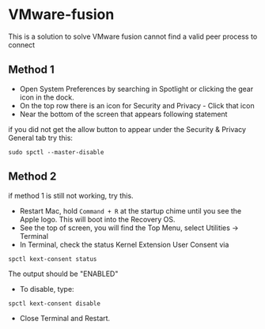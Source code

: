 # VMware-fusion
This is a solution to solve VMware fusion cannot find a valid peer process to connect

## Method 1
* Open System Preferences by searching in Spotlight or clicking the gear icon in the dock.
* On the top row there is an icon for Security and Privacy - Click that icon
* Near the bottom of the screen that appears following statement

if you did not get the allow button to appear under the Security & Privacy General tab
try this:
```
sudo spctl --master-disable
```
## Method 2
if method 1 is still not working, try this.

* Restart Mac, hold `Command + R` at the startup chime until you see the Apple logo. This will boot into the Recovery OS.
* See the top of screen, you will find the Top Menu, select Utilities -> Terminal
* In Terminal, check the status Kernel Extension User Consent via
```
spctl kext-consent status
```
The output should be "ENABLED"
* To disable, type:
```
spctl kext-consent disable
```
* Close Terminal and Restart.
